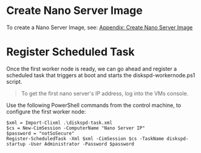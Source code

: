 # Create Nano Server Image

To create a Nano Server Image, see: [Appendix: Create Nano Server Image](/appendix-create-nano-server-image.md)

# Register Scheduled Task

Once the first worker node is ready, we can go ahead and register a scheduled task that triggers at boot and starts the diskspd-workernode.ps1 script. 

> To get the first nano server's IP address, log into the VMs console.

Use the following PowerShell commands from the control machine, to configure the first worker node:

```
$xml = Import-Clixml .\diskspd-task.xml
$cs = New-CimSession -ComputerName "Nano Server IP"
$password = "notSoSecure"
Register-ScheduledTask -Xml $xml -CimSession $cs -TaskName diskspd-startup -User Administrator -Password $password
```

